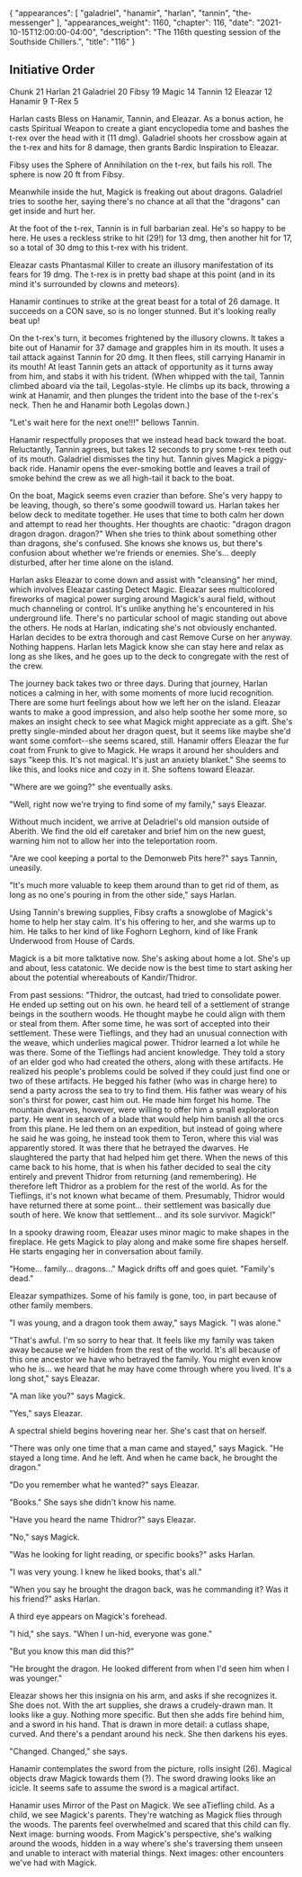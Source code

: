 {
    "appearances": [
        "galadriel",
        "hanamir",
        "harlan",
        "tannin",
        "the-messenger"
    ],
    "appearances_weight": 1160,
    "chapter": 116,
    "date": "2021-10-15T12:00:00-04:00",
    "description": "The 116th questing session of the Southside Chillers.",
    "title": "116"
}

## Initiative Order
Chunk 21
Harlan 21
Galadriel 20
Fibsy 19
Magic 14
Tannin 12
Eleazar 12
Hanamir 9
T-Rex 5

Harlan casts Bless on Hanamir, Tannin, and Eleazar. As a bonus action, he casts Spiritual Weapon to create a giant encyclopedia tome and bashes the t-rex over the head with it (11 dmg). Galadriel shoots her crossbow again at the t-rex and hits for 8 damage, then grants Bardic Inspiration to Eleazar.

Fibsy uses the Sphere of Annihilation on the t-rex, but fails his roll. The sphere is now 20 ft from Fibsy.

Meanwhile inside the hut, Magick is freaking out about dragons. Galadriel tries to soothe her, saying there's no chance at all that the "dragons" can get inside and hurt her.

At the foot of the t-rex, Tannin is in full barbarian zeal. He's so happy to be here. He uses a reckless strike to hit (29!) for 13 dmg, then another hit for 17, so a total of 30 dmg to this t-rex with his trident.

Eleazar casts Phantasmal Killer to create an illusory manifestation of its fears for 19 dmg. The t-rex is in pretty bad shape at this point (and in its mind it's surrounded by clowns and meteors).

Hanamir continues to strike at the great beast for a total of 26 damage. It succeeds on a CON save, so is no longer stunned. But it's looking really beat up!

On the t-rex's turn, it becomes frightened by the illusory clowns. It takes a bite out of Hanamir for 37 damage and grapples him in its mouth. It uses a tail attack against Tannin for 20 dmg. It then flees, still carrying Hanamir in its mouth! At least Tannin gets an attack of opportunity as it turns away from him, and stabs it with his trident. (When whipped with the tail, Tannin climbed aboard via the tail, Legolas-style. He climbs up its back, throwing a wink at Hanamir, and then plunges the trident into the base of the t-rex's neck. Then he and Hanamir both Legolas down.)

"Let's wait here for the next one!!!" bellows Tannin.

Hanamir respectfully proposes that we instead head back toward the boat. Reluctantly, Tannin agrees, but takes 12 seconds to pry some t-rex teeth out of its mouth. Galadriel dismisses the tiny hut. Tannin gives Magick a piggy-back ride. Hanamir opens the ever-smoking bottle and leaves a trail of smoke behind the crew as we all high-tail it back to the boat.

On the boat, Magick seems even crazier than before. She's very happy to be leaving, though, so there's some goodwill toward us. Harlan takes her below deck to meditate together. He uses that time to both calm her down and attempt to read her thoughts. Her thoughts are chaotic: "dragon dragon dragon dragon. dragon?" When she tries to think about something other than dragons, she's confused. She knows she knows us, but there's confusion about whether we're friends or enemies. She's... deeply disturbed, after her time alone on the island.

Harlan asks Eleazar to come down and assist with "cleansing" her mind, which involves Eleazar casting Detect Magic. Eleazar sees multicolored fireworks of magical power surging around Magick's aural field, without much channeling or control. It's unlike anything he's encountered in his underground life. There's no particular school of magic standing out above the others. He nods at Harlan, indicating she's not obviously enchanted. Harlan decides to be extra thorough and cast Remove Curse on her anyway. Nothing happens. Harlan lets Magick know she can stay here and relax as long as she likes, and he goes up to the deck to congregate with the rest of the crew.

The journey back takes two or three days. During that journey, Harlan notices a calming in her, with some moments of more lucid recognition. There are some hurt feelings about how we left her on the island. Eleazar wants to make a good impression, and also help soothe her some more, so makes an insight check to see what Magick might appreciate as a gift. She's pretty single-minded about her dragon quest, but it seems like maybe she'd want some comfort--she seems scared, still. Hanamir offers Eleazar the fur coat from Frunk to give to Magick. He wraps it around her shoulders and says "keep this. It's not magical. It's just an anxiety blanket." She seems to like this, and looks nice and cozy in it. She softens toward Eleazar.

"Where are we going?" she eventually asks.

"Well, right now we're trying to find some of my family," says Eleazar.

Without much incident, we arrive at Deladriel's old mansion outside of Aberith. We find the old elf caretaker and brief him on the new guest, warning him not to allow her into the teleportation room.

"Are we cool keeping a portal to the Demonweb Pits here?" says Tannin, uneasily.

"It's much more valuable to keep them around than to get rid of them, as long as no one's pouring in from the other side," says Harlan.

Using Tannin's brewing supplies, Fibsy crafts a snowglobe of Magick's home to help her stay calm. It's his offering to her, and she warms up to him. He talks to her kind of like Foghorn Leghorn, kind of like Frank Underwood from House of Cards.

Magick is a bit more talktative now. She's asking about home a lot. She's up and about, less catatonic. We decide now is the best time to start asking her about the potential whereabouts of Kandir/Thidror.

From past sessions:
"Thidror, the outcast, had tried to consolidate power. He ended up setting out on his own. he heard tell of a settlement of strange beings in the southern woods. He thought maybe he could align with them or steal from them. After some time, he was sort of accepted into their settlement. These were Tieflings, and they had an unusual connection with the weave, which underlies magical power. Thidror learned a lot while he was there. Some of the Tieflings had ancient knowledge. They told a story of an elder god who had created the others, along with these artifacts. He realized his people's problems could be solved if they could just find one or two of these artifacts. He begged his father (who was in charge here) to send a party across the sea to try to find them. His father was weary of his son's thirst for power, cast him out. He made him forget his home. The mountain dwarves, however, were willing to offer him a small exploration party. He went in search of a blade that would help him banish all the orcs from this plane. He led them on an expedition, but instead of going where he said he was going, he instead took them to Teron, where this vial was apparently stored. It was there that he betrayed the dwarves. He slaughtered the party that had helped him get there. When the news of this came back to his home, that is when his father decided to seal the city entirely and prevent Thidror from returning (and remembering). He therefore left Thidror as a problem for the rest of the world. As for the Tieflings, it's not known what became of them. Presumably, Thidror would have returned there at some point... their settlement was basically due south of here. We know that settlement... and its sole survivor. Magick!"

In a spooky drawing room, Eleazar uses minor magic to make shapes in the fireplace. He gets Magick to play along and make some fire shapes herself. He starts engaging her in conversation about family.

"Home... family... dragons..." Magick drifts off and goes quiet. "Family's dead."

Eleazar sympathizes. Some of his family is gone, too, in part because of other family members.

"I was young, and a dragon took them away," says Magick. "I was alone."

"That's awful. I'm so sorry to hear that. It feels like my family was taken away because we're hidden from the rest of the world. It's all because of this one ancestor we have who betrayed the family. You might even know who he is... we heard that he may have come through where you lived. It's a long shot," says Eleazar.

"A man like you?" says Magick.

"Yes," says Eleazar.

A spectral shield begins hovering near her. She's cast that on herself.

"There was only one time that a man came and stayed," says Magick. "He stayed a long time. And he left. And when he came back, he brought the dragon."

"Do you remember what he wanted?" says Eleazar.

"Books." She says she didn't know his name.

"Have you heard the name Thidror?" says Eleazar.

"No," says Magick.

"Was he looking for light reading, or specific books?" asks Harlan.

"I was very young. I knew he liked books, that's all."

"When you say he brought the dragon back, was he commanding it? Was it his friend?" asks Harlan.

A third eye appears on Magick's forehead.

"I hid," she says. "When I un-hid, everyone was gone."

"But you know this man did this?"

"He brought the dragon. He looked different from when I'd seen him when I was younger."

Eleazar shows her this insignia on his arm, and asks if she recognizes it. She does not. With the art supplies, she draws a crudely-drawn man. It looks like a guy. Nothing more specific. But then she adds fire behind him, and a sword in his hand. That is drawn in more detail: a cutlass shape, curved. And there's a pendant around his neck. She then darkens his eyes.

"Changed. Changed," she says.

Hanamir contemplates the sword from the picture, rolls insight (26). Magical objects draw Magick towards them (?). The sword drawing looks like an icicle. It seems safe to assume the sword is a magical artifact.

Hanamir uses Mirror of the Past on Magick. We see aTiefling child. As a child, we see Magick's parents. They're watching as Magick flies through the woods. The parents feel overwhelmed and scared that this child can fly. Next image: burning woods. From Magick's perspective, she's walking around the woods, hidden in a way where's she's traversing them unseen and unable to interact with material things. Next images: other encounters we've had with Magick.